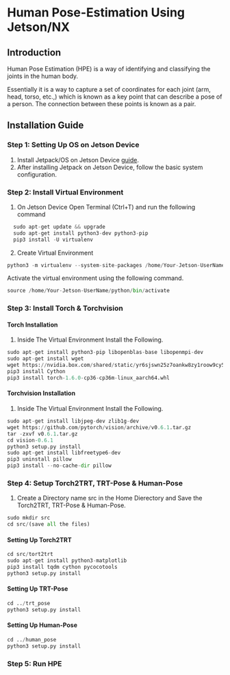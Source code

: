 # Human Pose-Estimation Using Jetson/NX

## Introduction
Human Pose Estimation (HPE) is a way of identifying and classifying the joints in the human body.

Essentially it is a way to capture a set of coordinates for each joint (arm, head, torso, etc.,) which is known as a key point that can describe a pose of a person. The connection between these points is known as a pair. 

## Installation Guide

### Step 1: Setting Up OS on Jetson Device

1. Install Jetpack/OS on Jetson Device [guide](https://developer.nvidia.com/embedded/learn/get-started-jetson-xavier-nx-devkit).
2. After installing Jetpack on Jetson Device, follow the basic system configuration.

### Step 2: Install Virtual Environment

1. On Jetson Device Open Terminal (Ctrl+T) and run the following command
  ```python
    sudo apt-get update && upgrade
    sudo apt-get install python3-dev python3-pip
    pip3 install -U virtualenv
  ```

2. Create Virtual Environment
  ```python  
  python3 -m virtualenv --system-site-packages /home/Your-Jetson-UserName/python
  ```
  Activate the virtual environment using the following command. </br>
  ```Python
  source /home/Your-Jetson-UserName/python/bin/activate
  ```

### Step 3: Install Torch & Torchvision
#### Torch Installation
1. Inside The Virtual Environment Install the Following.
  ```python
  sudo apt-get install python3-pip libopenblas-base libopenmpi-dev
  sudo apt-get install wget
  wget https://nvidia.box.com/shared/static/yr6sjswn25z7oankw8zy1roow9cy5ur1.whl -O torch-1.6.0-cp36-cp36m-linux_aarch64.whl
  pip3 install Cython
  pip3 install torch-1.6.0-cp36-cp36m-linux_aarch64.whl
  ```
#### Torchvision Installation
1. Inside The Virtual Environment Install the Following.
  ```python
  sudo apt-get install libjpeg-dev zlib1g-dev
  wget https://github.com/pytorch/vision/archive/v0.6.1.tar.gz
  tar -zxvf v0.6.1.tar.gz
  cd vision-0.6.1
  python3 setup.py install
  sudo apt-get install libfreetype6-dev
  pip3 uninstall pillow
  pip3 install --no-cache-dir pillow
  ```
### Step 4: Setup Torch2TRT, TRT-Pose & Human-Pose
1. Create a Directory name src in the Home Dierectory and Save the Torch2TRT, TRT-Pose & Human-Pose.
  ```python
  sudo mkdir src
  cd src/(save all the files)
  ```
#### Setting Up Torch2TRT
  ```python
  cd src/tort2trt
  sudo apt-get install python3-matplotlib
  pip3 install tqdm cython pycocotools
  python3 setup.py install
  ```
#### Setting Up TRT-Pose
  ```python
  cd ../trt_pose
  python3 setup.py install
  ```
#### Setting Up Human-Pose
  ```python
  cd ../human_pose
  python3 setup.py install
  ```
### Step 5: Run HPE
